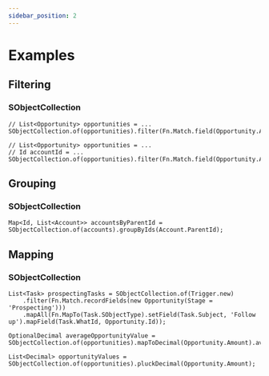 ```yaml
---
sidebar_position: 2
---
```


# Examples

## Filtering

### SObjectCollection

```apex title="Find opportunities over 150,000"
// List<Opportunity> opportunities = ...
SObjectCollection.of(opportunities).filter(Fn.Match.field(Opportunity.Amount).greaterThan(150000));
```

```apex title="Find opportunities over 150,000 that belong to a specific account"
// List<Opportunity> opportunities = ...
// Id accountId = ...
SObjectCollection.of(opportunities).filter(Fn.Match.field(Opportunity.Amount).greaterThan(150000).also(Opportunity.AccountId).equals(accountId));
```

## Grouping

### SObjectCollection

```apex title="Group accounts by parent accounts"
Map<Id, List<Account>> accountsByParentId = SObjectCollection.of(accounts).groupByIds(Account.ParentId);
```

## Mapping

### SObjectCollection

```apex title="Create tasks for opportunities of specific stage in a trigger"
List<Task> prospectingTasks = SObjectCollection.of(Trigger.new)
	.filter(Fn.Match.recordFields(new Opportunity(Stage = 'Prospecting')))
	.mapAll(Fn.MapTo(Task.SObjectType).setField(Task.Subject, 'Follow up').mapField(Task.WhatId, Opportunity.Id));
```

```apex title="Find average opportunity value"
OptionalDecimal averageOpportunityValue = SObjectCollection.of(opportunities).mapToDecimal(Opportunity.Amount).average();
```

```apex title="Pluck opportunity values"
List<Decimal> opportunityValues = SObjectCollection.of(opportunities).pluckDecimal(Opportunity.Amount);
```